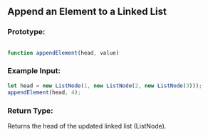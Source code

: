 ##  Append an Element to a Linked List
### Prototype:
```js

function appendElement(head, value)
```

### Example Input:
```js
let head = new ListNode(1, new ListNode(2, new ListNode(3)));  
appendElement(head, 4);
```
### Return Type:
Returns the head of the updated linked list (ListNode).

